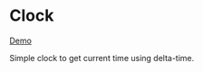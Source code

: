 # Clock

[Demo](https://bastienrobert.github.io/clock)

Simple clock to get current time using delta-time.
